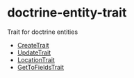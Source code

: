 # doctrine-entity-trait

Trait for doctrine entities

* [CreateTrait](docs/CreateTrait.md)
* [UpdateTrait](docs/UpdateTrait.md)
* [LocationTrait](docs/LocationTrait.md)
* [GetToFieldsTrait](docs/GetToFieldsTrait.md)
